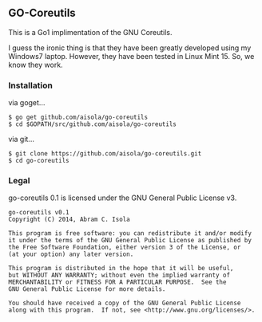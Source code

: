 GO-Coreutils
------------
This is a Go1 implimentation of the GNU Coreutils.

I guess the ironic thing is that they have been greatly developed using my Windows7 laptop. However, 
they have been tested in Linux Mint 15. So, we know they work.

### Installation

via goget...

    $ go get github.com/aisola/go-coreutils
    $ cd $GOPATH/src/github.com/aisola/go-coreutils
    
via git...

    $ git clone https://github.com/aisola/go-coreutils.git
    $ cd go-coreutils

### Legal
go-coreutils 0.1 is licensed under the GNU General Public License v3.
    
    go-coreutils v0.1
    Copyright (C) 2014, Abram C. Isola

    This program is free software: you can redistribute it and/or modify
    it under the terms of the GNU General Public License as published by
    the Free Software Foundation, either version 3 of the License, or
    (at your option) any later version.

    This program is distributed in the hope that it will be useful,
    but WITHOUT ANY WARRANTY; without even the implied warranty of
    MERCHANTABILITY or FITNESS FOR A PARTICULAR PURPOSE.  See the
    GNU General Public License for more details.

    You should have received a copy of the GNU General Public License
    along with this program.  If not, see <http://www.gnu.org/licenses/>.
